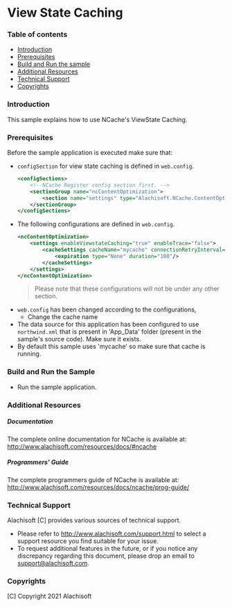 # View State Caching

### Table of contents

* [Introduction](#introduction)
* [Prerequisites](#prerequisites)
* [Build and Run the sample](#build-and-run-the-sample)
* [Additional Resources](#additional-resources)
* [Technical Support](#technical-support)
* [Copyrights](#copyrights)

### Introduction

This sample explains how to use NCache's ViewState Caching. 

### Prerequisites

Before the sample application is executed make sure that:

- `configSection` for view state caching is defined in `web.config`.
    ```xml
	<configSections>
		<!--NCache Register config section first. -->
		<sectionGroup name="ncContentOptimization">
			<section name="settings" type="Alachisoft.NCache.ContentOptimization.Configurations.ContentSettings" allowLocation="true" allowDefinition="Everywhere"/>
        </sectionGroup>
    </configSections>
    ```
- The following configurations are defined in `web.config`.
	```xml
    <ncContentOptimization>
    	<settings enableViewstateCaching="true" enableTrace="false">
        	<cacheSettings cacheName="mycache" connectionRetryInterval="300">
            	<expiration type="None" duration="100"/>
            </cacheSettings>
        </settings>
    </ncContentOptimization>
    ```
    > Please note that these configurations will not be under any other section.
- `web.config` has been changed according to the configurations, 
	- Change the cache name
- The data source for this application has been configured to use `northwind.xml` that is present in 'App_Data' folder (present in the sample's source code). Make sure it exists.
- By default this sample uses 'mycache' so make sure that cache is running. 

### Build and Run the Sample
    
- Run the sample application.

### Additional Resources

##### Documentation
The complete online documentation for NCache is available at:
http://www.alachisoft.com/resources/docs/#ncache

##### Programmers' Guide
The complete programmers guide of NCache is available at:
http://www.alachisoft.com/resources/docs/ncache/prog-guide/

### Technical Support

Alachisoft [C] provides various sources of technical support. 

- Please refer to http://www.alachisoft.com/support.html to select a support resource you find suitable for your issue.
- To request additional features in the future, or if you notice any discrepancy regarding this document, please drop an email to [support@alachisoft.com](mailto:support@alachisoft.com).

### Copyrights

[C] Copyright 2021 Alachisoft 